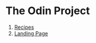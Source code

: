 # The Odin Project

1. [Recipes](https://mrpuppeteer.github.io/the-odin-project/recipes)
2. [Landing Page](https://mrpuppeteer.github.io/the-odin-project/landing-page)